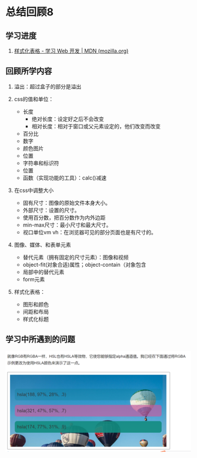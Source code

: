 # 总结回顾8

## 学习进度

1. [样式化表格 - 学习 Web 开发 | MDN (mozilla.org)](https://developer.mozilla.org/zh-CN/docs/Learn/CSS/Building_blocks/Styling_tables)

## 回顾所学内容

1. 溢出：超过盒子的部分是溢出
2. css的值和单位：
    * 长度
       * 绝对长度：设定好之后不会改变
       * 相对长度：相对于窗口或父元素设定的，他们改变而改变
    * 百分比
    * 数字
    * 颜色图片
    * 位置
    * 字符串和标识符
    * 位置
   	* 函数（实现功能的工具）：calc()减速
 3. 在css中调整大小
    * 固有尺寸：图像的原始文件本身大小。
    * 外部尺寸：设置的尺寸。
    * 使用百分数，把百分数作为内外边距
    * min-max尺寸：最小尺寸和最大尺寸。
    * 视口单位vm vh：在浏览器可见的部分页面也是有尺寸的。
4. 图像、媒体、和表单元素
   * 替代元素（拥有固定的尺寸元素）：图像和视频
   * object-fit(对象合适)属性；object-contain（对象包含
   * 局部中的替代元素
   * form元素

5. 样式化表格：
   * 图形和颜色
   * 间距和布局
   * 样式化标题<caption>

## 学习中所遇到的问题
![](images/7.png)


